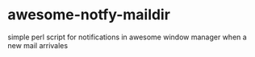 awesome-notfy-maildir
=====================

simple perl script for notifications in awesome window manager when a new mail arrivales